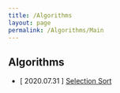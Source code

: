 ```yaml
---
title: /Algorithms
layout: page
permalink: /Algorithms/Main
---
```


## Algorithms
- [ 2020.07.31 ] [Selection Sort](https://dobiisfree.github.ioAlgorithms/SelectionSort)